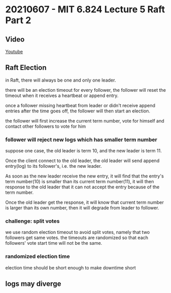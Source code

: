 # 20210607 - MIT 6.824  Lecture 5 Raft Part 2

## Video

[Youtube](https://www.youtube.com/watch?v=R2-9bsKmEbo&feature=youtu.be)


## Raft Election

in Raft, there will always be one and only one leader.

there will be an election timeout for every follower, the follower will reset the timeout when it receives a heartbeat or append entry.  

once a follower missing heartbeat from leader or didn't receive append entries after the time goes off, the follower will then start an election.

the follower will first increase the current term number, vote for himself and contact other followers to vote for him

### follower will reject new logs which has smaller term number

suppose one case, the old leader is term 10, and the new leader is term 11. 

Once the client connect to the old leader, the old leader will send append entry(log) to its follower's, i.e. the new leader. 

As soon as the new leader receive the new entry, it will find that the entry's term number(10) is smaller than its current term number(11), it will then response to the old leader that it can not accept the entry because of the term number. 

Once the old leader get the response, it will know that current term number is larger than its own number, then it will degrade from leader to follower.


### challenge: split votes

we use random election timeout to avoid split votes, namely that two followers get same votes. the timeouts are randomized so that each followers' vote start time will not be the same.

### randomized election time

election time should be short enough to make downtime short



## logs may diverge
